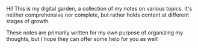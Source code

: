 Hi! This is my digital garden, a collection of my notes on various topics. It's neither comprehensive nor complete, but rather holds content at different stages of growth.

These notes are primarily written for my own purpose of organizing my thoughts, but I hope they can offer some help for you as well!


